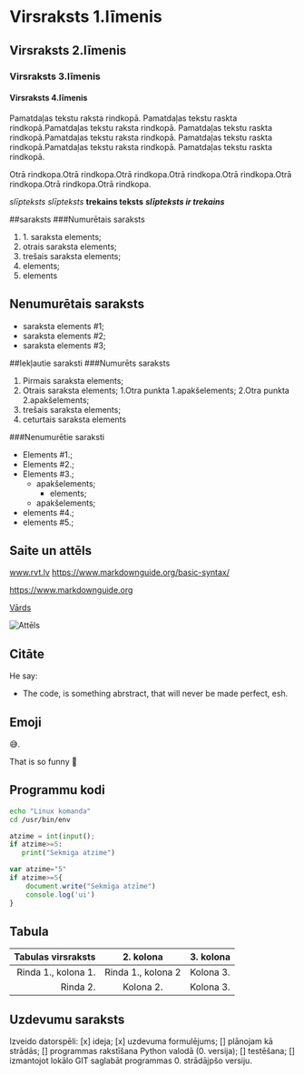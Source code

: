 # Virsraksts 1.līmenis
## Virsraksts 2.līmenis
### Virsraksts 3.līmenis
#### Virsraksts 4.līmenis

Pamatdaļas tekstu raksta rindkopā. Pamatdaļas tekstu raskta rindkopā.Pamatdaļas tekstu raksta rindkopā. Pamatdaļas tekstu raskta rindkopā.Pamatdaļas tekstu raksta rindkopā. Pamatdaļas tekstu raskta rindkopā.Pamatdaļas tekstu raksta rindkopā. Pamatdaļas tekstu raskta rindkopā.

Otrā rindkopa.Otrā rindkopa.Otrā rindkopa.Otrā rindkopa.Otrā rindkopa.Otrā rindkopa.Otrā rindkopa.Otrā rindkopa.

*slīpteksts*
_slīpteksts_
**trekains teksts**
***slīpteksts ir trekains***

##saraksts
###Numurētais saraksts

1. 1\. saraksta elements;
2. otrais saraksta elements;
3. trešais saraksta elements;
4. elements;
5. elements

## Nenumurētais saraksts
- saraksta elements #1;
- saraksta elements #2;
- saraksta elements #3;

##Iekļautie saraksti
###Numurēts saraksts
1. Pirmais saraksta elements;
2. Otrais saraksta elements;
   1.Otra punkta 1.apakšelements;
   2.Otra punkta 2.apakšelements;
3. trešais saraksta elements;
4. ceturtais saraksta elements

###Nenumurētie saraksti
- Elements #1.;
- Elements #2.;
- Elements #3.;
  - apakšelements;
    - elements;
  - apakšelements;
- elements #4.;
- elements #5.;

## Saite un attēls
www.rvt.lv
https://www.markdownguide.org/basic-syntax/

https://www.markdownguide.org


[Vārds](https://www.markdownguide.org)

![Attēls](https://w7.pngwing.com/pngs/361/42/png-transparent-dota-2-dota-2-league-of-legends-the-international-video-game-axe-logo-game-logo-international-thumbnail.png)

## Citāte

He say:
* The code, is something abrstract, that will never be made perfect, esh.

## Emoji

 😅.

That is so funny :poop:

## Programmu kodi

```sh
echo "Linux komanda"
cd /usr/bin/env
```

```python
atzime = int(input();
if atzime>=5:
   print("Sekmiga atzime")
```

```javascript
var atzime="5"
if atzime>=5{
    document.write("Sekmīga atzīme")
    console.log('ui')
}
```

## Tabula

| Tabulas virsraksts | 2. kolona | 3. kolona |
| -----------------: | :-------: | --------- |
| Rinda 1., kolona 1. | Rinda 1., kolona 2 | Kolona 3. |
| Rinda 2. | Kolona 2. | Kolona 3. |

## Uzdevumu saraksts

Izveido datorspēli:
[x] ideja;
[x] uzdevuma formulējums;
[] plānojam kā strādās;
[] programmas rakstīšana Python valodā (0. versija);
[] testēšana;
[] izmantojot lokālo GIT saglabāt programmas 0. strādājpšo versiju.
